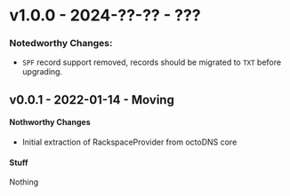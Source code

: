 # v1.0.0 - 2024-??-?? - ???

### Notedworthy Changes:

* `SPF` record support removed, records should be migrated to `TXT` before
  upgrading.

## v0.0.1 - 2022-01-14 - Moving

#### Nothworthy Changes

* Initial extraction of RackspaceProvider from octoDNS core

#### Stuff

Nothing
